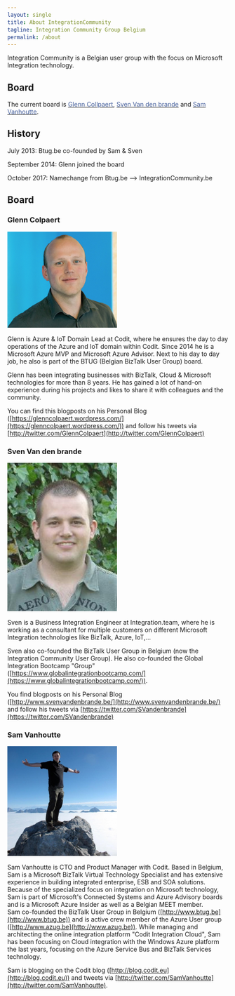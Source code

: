 ```yaml
---
layout: single
title: About IntegrationCommunity
tagline: Integration Community Group Belgium
permalink: /about
---
```


Integration Community is a Belgian user group with the focus on Microsoft Integration technology.

## Board

The current board is <a href="http://www.codit.eu"><span style="color: #455f9c;">Glenn Collpaert</span></a>, <a href="http://www.svenvandenbrande.be/"><span style="color: #455f9c;">Sven Van den brande</span></a>&nbsp;and <a href="http://www.codit.eu/"><span style="color: #455f9c;">Sam Vanhoutte</span></a>.

## History

July 2013: Btug.be co-founded by Sam & Sven

September 2014: Glenn joined the board

October 2017: Namechange from Btug.be --> IntegrationCommunity.be


## Board

### Glenn Colpaert

<img src="/assets/media/crew/glenn-colpaert.jpg" width="250">

Glenn is Azure & IoT Domain Lead at Codit, where he ensures the day to day operations of the Azure and IoT domain within Codit. Since 2014 he is a Microsoft Azure MVP and Microsoft Azure Advisor. Next to his day to day job, he also is part of the BTUG (Belgian BizTalk User Group) board.

Glenn has been integrating businesses with BizTalk, Cloud & Microsoft technologies for more than 8 years. 
He has gained a lot of hand-on experience during his projects and likes to share it with colleagues and the community.

You can find this blogposts on his Personal Blog ([https://glenncolpaert.wordpress.com/](https://glenncolpaert.wordpress.com/)) and follow his tweets via [http://twitter.com/GlennColpaert](http://twitter.com/GlennColpaert)


### Sven Van den brande

<img src="/assets/media/crew/sven-van-den-brande.jpg" width="250">

Sven is a Business Integration Engineer at Integration.team, where he is working as a consultant for multiple customers on different Microsoft Integration technologies like BizTalk, Azure, IoT,...

Sven also co-founded the BizTalk User Group in Belgium (now the Integration Community User Group). He also co-founded the Global Integration Bootcamp "Group" ([https://www.globalintegrationbootcamp.com/](https://www.globalintegrationbootcamp.com/)).

You find blogposts on his Personal Blog ([http://www.svenvandenbrande.be/](http://www.svenvandenbrande.be/) and follow his tweets via [https://twitter.com/SVandenbrande](https://twitter.com/SVandenbrande)


### Sam Vanhoutte

<img src="/assets/media/crew/sam-vanhoutte.jpg" width="250">

Sam Vanhoutte is CTO and Product Manager with Codit. 
Based in Belgium, Sam is a Microsoft BizTalk Virtual Technology Specialist and has extensive experience in building integrated enterprise, ESB and SOA solutions.  
Because of the specialized focus on integration on Microsoft technology, Sam  is part of Microsoft's Connected Systems and Azure Advisory boards and is a Microsoft Azure Insider as well as a Belgian MEET member.    
Sam co-founded the BizTalk User Group in Belgium ([http://www.btug.be](http://www.btug.be)) and is active crew member of the Azure User group ([http://www.azug.be](http://www.azug.be)).
While managing and architecting the online integration platform "Codit Integration Cloud", Sam has been focusing on Cloud integration with the Windows Azure platform the last years, focusing on the Azure Service Bus and BizTalk Services technology. 

Sam is blogging on the Codit blog ([http://blog.codit.eu](http://blog.codit.eu)) and tweets via [http://twitter.com/SamVanhoutte](http://twitter.com/SamVanhoutte).

<br />
<br />
<br />
<br />